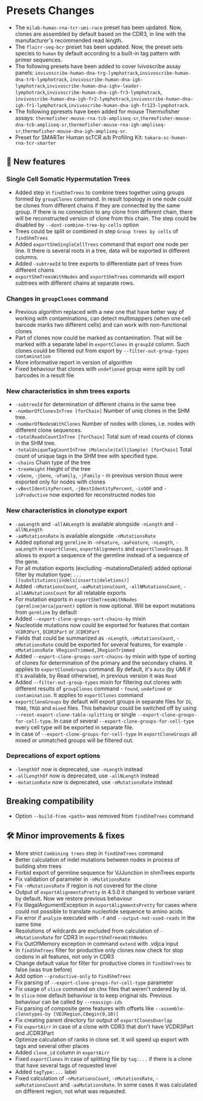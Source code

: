 # Presets Changes

- The `milab-human-rna-tcr-umi-race` preset has been updated. Now, clones are assembled by default based on the CDR3, in
  line with the manufacturer's recommended read length.
- The `flairr-seq-bcr` preset has been updated. Now, the preset sets species to `human` by default according to a
  built-in tag pattern with primer sequences.
- The following presets have been added to cover Ivivoscribe assay
  panels: `invivoscribe-human-dna-trg-lymphotrack`,`invivoscribe-human-dna-trb-lymphotrack`, `invivoscribe-human-dna-igk-lymphotrack`,`invivoscribe-human-dna-ighv-leader-lymphotrack`,`invivoscribe-human-dna-igh-fr3-lymphotrack`, `invivoscribe-human-dna-igh-fr2-lymphotrack`,`invivoscribe-human-dna-igh-fr1-lymphotrack`,`invivoscribe-human-dna-igh-fr123-lymphotrack`.
- The following ppresets have been added for mouse Thermofisher
  assays: `thermofisher-mouse-rna-tcb-ampliseq-sr`,`thermofisher-mouse-dna-tcb-ampliseq-sr`,`thermofisher-mouse-rna-igh-ampliseq-sr`,`thermofisher-mouse-dna-igh-ampliseq-sr`.
- Preset for SMARTer Human scTCR a/b Profiling Kit: `takara-sc-human-rna-tcr-smarter`

## 🚀 New features

### Single Cell Somatic Hypermutation Trees

- Added step in `findShmTrees` to combine trees together using groups formed by `groupClones` command. In result
  topology in one node could be clones from different chains if they are connected by the same group. If there is no
  connection to any clone from different chain, there will be reconstructed version of clone from this chain. The step
  could be disabled by `--dont-combine-tree-by-cells` option
- Trees could be split or combined in step `Group trees by cells` of `findShmTrees`
- Added `exportShmSingleCellTrees` command that export one node per line. It there is several roots in a tree, data will
  be exported in different columns.
- Added `-subtreeId` to tree exports to differentiate part of trees from different chains
- `exportShmTreesWithNodes` and `exportShmTrees` commands will export subtrees with different chains at separate rows.

### Changes in `groupClones` command

- Previous algorithm replaced with a new one that have better way of working with contaminations, can detect
  multimappers (when one cell barcode marks two different cells) and can work with non-functional clones
- Part of clones now could be marked as contamination. That will be marked with a separate label in `exportClones`
  in `groupId` column. Such clones could be filtered out from export by `--filter-out-group-types contamination`
- More informative report in version of algorithm
- Fixed behaviour that clones with `undefiened` group were split by cell barcodes in a result file

### New characteristics in shm trees exports

- `-subtreeId` for determination of different chains in the same tree
- `-numberOfClonesInTree [forChain]` Number of uniq clones in the SHM tree.
- `-numberOfNodesWithClones` Number of nodes with clones, i.e. nodes with different clone sequences.
- `-totalReadsCountInTree [forChain]` Total sum of read counts of clones in the SHM tree.
- `-totalUniqueTagCountInTree (Molecule|Cell|Sample) [forChain]` Total count of unique tags in the SHM tree with
  specified type.
- `-chains` Chain type of the tree
- `-treeHeight` Height of the tree
- `-vGene`, `-jGene`, `-vFamily`, `-jFamily` - in previous version thous were exported only for nodes with clones
- `-vBestIdentityPercent`, `-jBestIdentityPercent`, `-isOOF` and `-isProductive` now exported for reconstructed nodes
  too

### New characteristics in clonotype export

- `-aaLength` and `-allAALength` is available alongside `-nLength` and `-allNLength`
- `-aaMutationsRate` is available alongside `-nMutationsRate`
- Added optional arg `germline` in `-nFeature`, `-aaFeature`, `-nLength`, `-aaLength`
  in `exportClones`, `exportAlignments` and `exportCloneGroups`. It allows to export a sequence of the germline instead
  of a sequence of the gene.
- For all mutation exports (excluding -mutationsDetailed) added optional filter by mutation
  type: `... [(substitutions|indels|inserts|deletions)]`
- Added `-nMutationsCount`, `-aaMutationsCount`, `-allNMutationsCount`, `-allAAMutationsCount` for all relatable exports
- For mutation exports in `exportShmTreesWithNodes` `(germline|mrca|parent)` option is now optional. Will be export
  mutations from `germline` by default
- Added `--export-clone-groups-sort-chains-by` mixin
- Nucleotide mutations now could be exported for features that contain `VCDR3Part`, `DCDR3Part` or `JCDR3Part`
- Fields that could be summarized as `-nLength`, `-nMutationsCount`, `-nMutationsRate` could be exported for several
  features, for example `-nMutationsRate VRegionTrimmed,JRegionTrimmed`
- Added `--export-clone-groups-sort-chains-by` mixin with type of sorting of clones for determination of the primary and
  the secondary chains. It applies to `exportCloneGroups` command. By default, it's `Auto` (by UMI if it's available, by
  Read otherwise), in previous version it was `Read`
- Added `--filter-out-group-types` mixin for filtering out clones with different results of `groupClones`
  command - `found`, `undefined` or `contamination`. It applies to `exportClones` command
- `exportCloneGroups` by default will export groups in separate files for `IG`, `TRAB`, `TRGD` and `mixed` files. This
  behaviour could be switched off by using `--reset-export-clone-table-splitting` or single
  `--export-clone-groups-for-cell-type`. In case of several `--export-clone-groups-for-cell-type` every cell type will
  be exported in separate file.
- In case of `--export-clone-groups-for-cell-type` in `exportCloneGroups` all mixed or unmatched groups will be filtered
  out.

### Deprecations of export options

- `-lengthOf` now is deprecated, use `-nLength` instead
- `-allLengthOf` now is deprecated, use `-allNLength` instead
- `-mutationRate` now is deprecated, use `-nMutationsRate` instead

## Breaking compatibility

- Option `--build-from <path>` was removed from `findShmTrees` command

## 🛠️ Minor improvements & fixes

- More strict `Combining trees` step in `findShmTrees` command
- Better calculation of indel mutations between nodes in process of building shm trees
- Forbid export of germline sequence for VJJunction in shmTrees exports
- Fix validation of parameter in `-nMutationsRate`
- Fix `-nMutationsRate` if region is not covered for the clone
- Output of `exportAlignmentsPretty` in 4.5.0 it changed to verbose variant by default. Now we restore previous
  behaviour
- Fix IllegalArgumentException in `exportAlignmentsPretty` for cases where could not possible to translate nucleotide
  sequence to amino acids
- Fix error if `analyze` executed with `-f` and `--output-not-used-reads` in the same time
- Resolutions of wildcards are excluded from calculation of `-nMutationsRate` for CDR3 in `exportShmTreesWithNodes`
- Fix OutOfMemory exception in command `extend` with .vdjca input
- In `findShmTrees` filter for productive only clones now check for stop codons in all features, not only in CDR3
- Change default value for filter for productive clones in `findShmTrees` to false (was true before)
- Add option `--productive-only` to `findShmTrees`
- Fix parsing of `--export-clone-groups-for-cell-type` parameter
- Fix usage of `slice` command on clnx files that weren't ordered by id.
- In `slice` now default behaviour is to keep original ids. Previous behaviour can be called by `--reassign-ids`
- Fix parsing of composite gene features with offsets like `--assemble-clonotypes-by [VDJRegion,CBegin(0,10)]`
- Fix creating parent directory for output of `exportClonesOverlap`
- Fix `exportAirr` in case of a clone with CDR3 that don't have VCDR3Part and JCDR3Part
- Optimize calculation of ranks in clone set. It will speed up export with tags and several other places
- Added `clone_id` column in `exportAirr`
- Fixed `exportClones` in case of splitting file by `tag:...` if there is a clone that have several tags of requested
  level
- Added `tagType:...` label
- Fixed calculation of `-nMutationsCount`, `-nMutationsRate`, `-aaMutationsCount` and `-aaMutationsRate`. In some cases
  it
  was calculated on different region, not what was requested.
